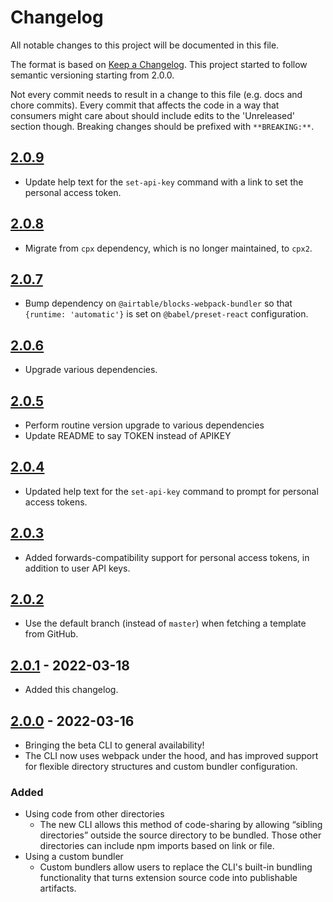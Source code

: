 # Changelog

All notable changes to this project will be documented in this file.

The format is based on [Keep a Changelog](https://keepachangelog.com/en/1.0.0/). This project
started to follow semantic versioning starting from 2.0.0.

Not every commit needs to result in a change to this file (e.g. docs and chore commits). Every
commit that affects the code in a way that consumers might care about should include edits to the
'Unreleased' section though. Breaking changes should be prefixed with `**BREAKING:**`.

## [2.0.9](https://github.com/Airtable/blocks/compare/@airtable/blocks-cli@2.0.8...@airtable/blocks-cli@2.0.9)

-   Update help text for the `set-api-key` command with a link to set the personal access token.

## [2.0.8](https://github.com/Airtable/blocks/compare/@airtable/blocks-cli@2.0.7...@airtable/blocks-cli@2.0.8)

-   Migrate from `cpx` dependency, which is no longer maintained, to `cpx2`.

## [2.0.7](https://github.com/Airtable/blocks/compare/@airtable/blocks-cli@2.0.6...@airtable/blocks-cli@2.0.7)

-   Bump dependency on `@airtable/blocks-webpack-bundler` so that `{runtime: 'automatic'}` is set on
    `@babel/preset-react` configuration.

## [2.0.6](https://github.com/Airtable/blocks/compare/@airtable/blocks-cli@2.0.5...@airtable/blocks-cli@2.0.6)

-   Upgrade various dependencies.

## [2.0.5](https://github.com/Airtable/blocks/compare/@airtable/blocks-cli@2.0.4...@airtable/blocks-cli@2.0.5)

-   Perform routine version upgrade to various dependencies
-   Update README to say TOKEN instead of APIKEY

## [2.0.4](https://github.com/Airtable/blocks/compare/@airtable/blocks-cli@2.0.3...@airtable/blocks-cli@2.0.4)

-   Updated help text for the `set-api-key` command to prompt for personal access tokens.

## [2.0.3](https://github.com/Airtable/blocks/compare/@airtable/blocks-cli@2.0.2...@airtable/blocks-cli@2.0.3)

-   Added forwards-compatibility support for personal access tokens, in addition to user API keys.

## [2.0.2](https://github.com/Airtable/blocks/compare/@airtable/blocks-cli@2.0.1...@airtable/blocks-cli@2.0.2)

-   Use the default branch (instead of `master`) when fetching a template from GitHub.

## [2.0.1](https://github.com/Airtable/blocks/compare/@airtable/blocks-cli@2.0.0...@airtable/blocks-cli@2.0.1) - 2022-03-18

-   Added this changelog.

## [2.0.0](https://github.com/Airtable/blocks/compare/@airtable/blocks-cli@2.0.0) - 2022-03-16

-   Bringing the beta CLI to general availability!
-   The CLI now uses webpack under the hood, and has improved support for flexible directory
    structures and custom bundler configuration.

### Added

-   Using code from other directories
    -   The new CLI allows this method of code-sharing by allowing “sibling directories” outside the
        source directory to be bundled. Those other directories can include npm imports based on
        link or file.
-   Using a custom bundler
    -   Custom bundlers allow users to replace the CLI's built-in bundling functionality that turns
        extension source code into publishable artifacts.
